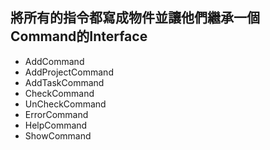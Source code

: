 ## 將所有的指令都寫成物件並讓他們繼承一個Command的Interface
* AddCommand
* AddProjectCommand
* AddTaskCommand
* CheckCommand
* UnCheckCommand
* ErrorCommand
* HelpCommand
* ShowCommand